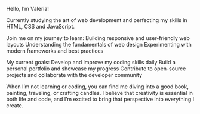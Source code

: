 Hello, I’m Valeria! 

Currently studying the art of web development and perfecting my skills in HTML, CSS and JavaScript. 

Join me on my journey to learn: 
Building responsive and user-friendly web layouts
Understanding the fundamentals of web design
Experimenting with modern frameworks and best practices

My current goals:
Develop and improve my coding skills daily
Build a personal portfolio and showcase my progress
Contribute to open-source projects and collaborate with the developer community

When I’m not learning or coding, you can find me diving into a good book, painting, traveling, or crafting candles. 
I believe that creativity is essential in both life and code, and I’m excited to bring that perspective into everything I create.

<!---
ValetteFI/ValetteFI is a ✨ special ✨ repository because its `README.md` (this file) appears on your GitHub profile.
You can click the Preview link to take a look at your changes.
--->
